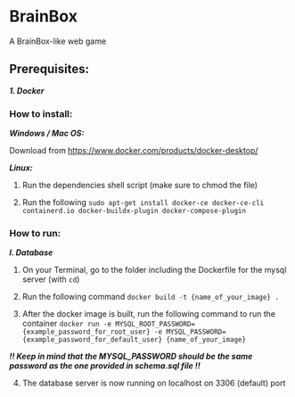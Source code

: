 # BrainBox
A BrainBox-like web game

## Prerequisites:

***1. Docker***





### How to install:

***Windows / Mac OS:***

Download from https://www.docker.com/products/docker-desktop/

***Linux:***

1. Run the dependencies shell script (make sure to chmod the file)

2. Run the following `sudo apt-get install docker-ce docker-ce-cli containerd.io docker-buildx-plugin docker-compose-plugin`




### How to run:

***I. Database***
  1. On your Terminal, go to the folder including the Dockerfile for the mysql server (with `cd`)

  2. Run the following command `docker build -t {name_of_your_image} .`

  3. After the docker image is built, run the following command to run the container `docker run -e MYSQL_ROOT_PASSWORD={example_password_for_root_user} -e MYSQL_PASSWORD={example_password_for_default_user} {name_of_your_image}`
  
  ***!! Keep in mind that the MYSQL_PASSWORD should be the same password as the one provided in schema.sql file !!***

  4. The database server is now running on localhost on 3306 (default) port




